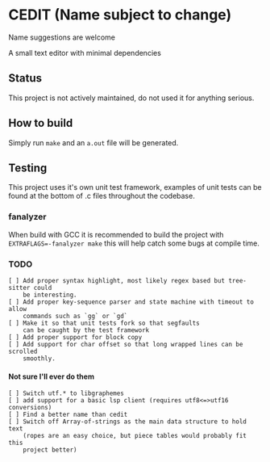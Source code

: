 # CEDIT (Name subject to change)

Name suggestions are welcome

A small text editor with minimal dependencies

## Status

This project is not actively maintained, do not used it for anything serious.

## How to build

Simply run `make` and an `a.out` file will be generated.

## Testing

This project uses it's own unit test framework, examples of unit tests can be
found at the bottom of .c files throughout the codebase.

### fanalyzer

When build with GCC it is recommended to build the project with
`EXTRAFLAGS=-fanalyzer make` this will help catch some bugs at compile time.

### TODO

    [ ] Add proper syntax highlight, most likely regex based but tree-sitter could
        be interesting.
    [ ] Add proper key-sequence parser and state machine with timeout to allow
        commands such as `gg` or `gd`
    [ ] Make it so that unit tests fork so that segfaults
        can be caught by the test framework
    [ ] Add proper support for block copy
    [ ] Add support for char offset so that long wrapped lines can be scrolled
        smoothly.

#### Not sure I'll ever do them

    [ ] Switch utf.* to libgraphemes
    [ ] add support for a basic lsp client (requires utf8<=>utf16 conversions)
    [ ] Find a better name than cedit
    [ ] Switch off Array-of-strings as the main data structure to hold text
        (ropes are an easy choice, but piece tables would probably fit this
        project better)

